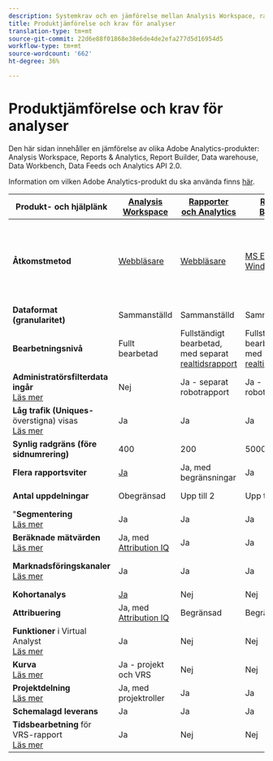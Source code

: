 ```yaml
---
description: Systemkrav och en jämförelse mellan Analysis Workspace, rapporter och Analytics, Ad Hoc Analysis, Report Builder, Data warehouse och Data Workbench
title: Produktjämförelse och krav för analyser
translation-type: tm+mt
source-git-commit: 22d6e88f01868e38e6de4de2efa277d5d16954d5
workflow-type: tm+mt
source-wordcount: '662'
ht-degree: 36%

---
```



# Produktjämförelse och krav för analyser

Den här sidan innehåller en jämförelse av olika Adobe Analytics-produkter: Analysis Workspace, Reports &amp; Analytics, Report Builder, Data warehouse, Data Workbench, Data Feeds och Analytics API 2.0.

Information om vilken Adobe Analytics-produkt du ska använda finns [här](/help/admin/c-analytics-product-comparison/which-analytics-tool.md).

| Produkt- och hjälplänk | [Analysis Workspace](https://docs.adobe.com/content/help/en/analytics/analyze/analysis-workspace/home.html) | [Rapporter och Analytics](https://docs.adobe.com/content/help/en/analytics/analyze/reports-analytics/getting-started.html) | [Report Builder](https://docs.adobe.com/content/help/en/analytics/analyze/report-builder/home.html) | [Data Warehouse](https://docs.adobe.com/content/help/en/analytics/export/data-warehouse/data-warehouse.html) | [Data Workbench](https://docs.adobe.com/content/help/en/data-workbench/using/home.html) | [Datafeeds](https://docs.adobe.com/content/help/en/analytics/export/analytics-data-feed/data-feed-overview.html) | [Analytics API 2.0](https://www.adobe.io/apis/experiencecloud/analytics/docs.html) |
|---|---|---|---|---|---|---|---|
| **Åtkomstmetod** | [Webbläsare](https://docs.adobe.com/content/help/sv-SE/analytics/admin/sys-reqs.html) | [Webbläsare](https://docs.adobe.com/content/help/sv-SE/analytics/admin/sys-reqs.html) | [MS Excel för Windows](https://docs.adobe.com/content/help/en/analytics/analyze/report-builder/report-builder-setup/system-requirements.html) | Konfigurera via webbläsaren. De mål som stöds är FTP. Kontakta Kundtjänst om du vill ha ytterligare destinationssupport. [Läs mer](https://docs.adobe.com/content/help/sv-SE/analytics/admin/sys-reqs.html) | [Windows 64 bitar](https://docs.adobe.com/content/help/en/data-workbench/using/install/c-data-workbench-client-install.html) | Konfigurera via webbläsaren. De mål som stöds är FTP, SFTP, Azure Blob och S3. [Läs mer](https://docs.adobe.com/content/help/en/analytics/export/analytics-data-feed/data-feed-overview.html) | RESTful API tools. Logga in med inloggningsuppgifter för Adobe. [Läs mer](https://www.adobe.io/apis/experiencecloud/analytics/docs.html) |
| **Dataformat (granularitet)** | Sammanställd | Sammanställd | Sammanställd | ECID | Tidsstämpel + ECID | Tidsstämpel + ECID | Sammanställd |
| **Bearbetningsnivå** | Fullt bearbetad | Fullständigt bearbetad, med separat [realtidsrapport](https://docs.adobe.com/content/help/en/analytics/components/real-time-reporting/realtime.html) | Fullständigt bearbetad, med separat [realtidsrapport](https://docs.adobe.com/content/help/en/analytics/components/real-time-reporting/realtime.html) | Fullt bearbetad | Fullt bearbetad | Fullt bearbetad | Fullt bearbetad |
| **Administratörsfilterdata ingår** <br>[Läs mer](https://docs.adobe.com/content/help/en/analytics/admin/admin-tools/bot-removal/bot-removal.html) | Nej | Ja - separat robotrapport | Ja - separat robotrapport | Nej | Nej | Nej | Nej |
| **Låg trafik (Uniques-** överstigna) visas <br>[Läs mer](https://docs.adobe.com/content/help/en/analytics/technotes/low-traffic.html) | Ja | Ja | Ja | Nej | Nej | Nej | Ja |
| **Synlig radgräns (före sidnumrering)** | 400 | 200 | 50000 | Obegränsad | Obegränsad | Obegränsad | 50000 |
| **Flera rapportsviter** | [Ja](https://docs.adobe.com/content/help/sv-SE/analytics/analyze/analysis-workspace/build-workspace-project/multiple-report-suites.html) | Ja, med begränsningar | Ja | Nej | Ja | Nej | Ja |
| **Antal uppdelningar** | Obegränsad | Upp till 2 | Upp till 2 | Obegränsad | Obegränsad | Obegränsad | Obegränsat, kör över flera frågor |
| &quot;**Segmentering** <br>[Läs mer](https://docs.adobe.com/content/help/en/analytics/components/segmentation/segmentation-workflow/seg-workflow.html) | Ja | Ja | Ja | Ja, med [begränsningar](https://docs.adobe.com/content/help/en/analytics/components/segmentation/segment-reference/seg-compatibility.html) | Ja | Nej | Ja |
| **Beräknade mätvärden** <br>[Läs mer](https://docs.adobe.com/content/help/sv-SE/analytics/components/calculated-metrics/cm-overview.html) | Ja, med [Attribution IQ](https://docs.adobe.com/content/help/en/analytics/analyze/analysis-workspace/attribution/overview.html) | Ja | Ja | Nej | Ja | Nej | Ja, med [Attribution IQ](https://docs.adobe.com/content/help/en/analytics/analyze/analysis-workspace/attribution/overview.html) |
| **Marknadsföringskanaler** <br>[Läs mer](https://docs.adobe.com/content/help/en/analytics/components/marketing-channels/c-getting-started-mchannel.html) | Ja | Ja | Ja | Ja | Ja | Ja - va_finder, va_Närmare | Ja |
| **Kohortanalys** | [Ja](https://docs.adobe.com/content/help/en/analytics/analyze/analysis-workspace/visualizations/cohort-table/cohort-analysis.html) | Nej | Nej | Nej | Ja | Nej | Nej |
| **Attribuering** | Ja, med [Attribution IQ](https://docs.adobe.com/content/help/en/analytics/analyze/analysis-workspace/attribution/overview.html) | Begränsad | Begränsad | Nej | Ja | Nej | Ja, med [Attribution IQ](https://docs.adobe.com/content/help/en/analytics/analyze/analysis-workspace/attribution/overview.html) |
| **Funktioner** i Virtual Analyst <br>[Läs mer](https://docs.adobe.com/content/help/en/analytics/analyze/analysis-workspace/virtual-analyst/overview.html) | Ja | Nej | Nej | Nej | Nej | Nej | Ja |
| **Kurva** <br>[Läs mer](https://docs.adobe.com/content/help/en/analytics/analyze/analysis-workspace/curate-share/curate.html) | Ja - projekt och VRS | Nej | Nej | Nej | Nej | Nej | Ja - endast VRS |
| **Projektdelning** <br>[Läs mer](https://docs.adobe.com/content/help/sv-SE/analytics/analyze/analysis-workspace/curate-share/share-projects.translate.html) | Ja, med projektroller | Ja | Ja | Nej | Ja | Nej | Nej |
| **Schemalagd leverans** | Ja | Ja | Ja | Ja | Ja | Ja | Nej |
| **Tidsbearbetning** för VRS-rapport <br>[Läs mer](https://docs.adobe.com/content/help/en/analytics/components/virtual-report-suites/vrs-report-time-processing.html) | Ja | Nej | Nej | Nej | Nej | Nej | Ja |
